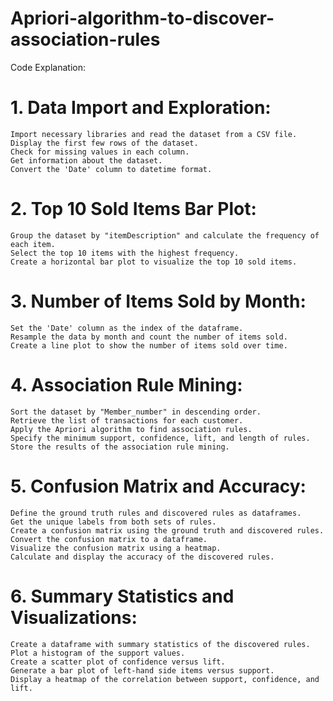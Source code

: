 # Apriori-algorithm-to-discover-association-rules

Code Explanation:

# 1.	Data Import and Exploration:
	Import necessary libraries and read the dataset from a CSV file.
	Display the first few rows of the dataset.
	Check for missing values in each column.
	Get information about the dataset.
	Convert the 'Date' column to datetime format.

# 2. Top 10 Sold Items Bar Plot:	
	Group the dataset by "itemDescription" and calculate the frequency of each item.
	Select the top 10 items with the highest frequency.
	Create a horizontal bar plot to visualize the top 10 sold items.

# 3. Number of Items Sold by Month:
	Set the 'Date' column as the index of the dataframe.
	Resample the data by month and count the number of items sold.
	Create a line plot to show the number of items sold over time.

# 4. Association Rule Mining:
	Sort the dataset by "Member_number" in descending order.
	Retrieve the list of transactions for each customer.
	Apply the Apriori algorithm to find association rules.
	Specify the minimum support, confidence, lift, and length of rules.
	Store the results of the association rule mining.

# 5. Confusion Matrix and Accuracy:
	Define the ground truth rules and discovered rules as dataframes.
	Get the unique labels from both sets of rules.
	Create a confusion matrix using the ground truth and discovered rules.
	Convert the confusion matrix to a dataframe.
	Visualize the confusion matrix using a heatmap.
	Calculate and display the accuracy of the discovered rules.

# 6. Summary Statistics and Visualizations:
	Create a dataframe with summary statistics of the discovered rules.
	Plot a histogram of the support values.
	Create a scatter plot of confidence versus lift.
	Generate a bar plot of left-hand side items versus support.
	Display a heatmap of the correlation between support, confidence, and lift.
